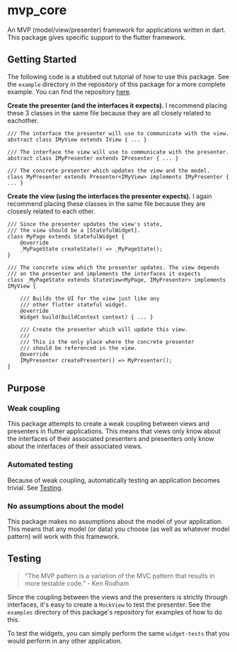 # mvp_core

An MVP (model/view/presenter) framework for applications 
written in dart. This package gives specific support to
the flutter framework.


## Getting Started

The following code is a stubbed out tutorial of how to use this
package. See the `example` directory in the repository of this
package for a more complete example. You can find the repository
[here](https://github.com/HatFeather/mvp_core).

<b>Create the presenter (and the interfaces it expects).</b> 
I recommend placing these 3 classes in the same file because 
they are all closely related to eachother.

~~~~
/// The interface the presenter will use to communicate with the view.
abstract class IMyView extends IView { ... }

/// The interface the view will use to communicate with the presenter.
abstract class IMyPresenter extends IPresenter { ... }

/// The concrete presenter which updates the view and the model.
class MyPresenter extends Presenter<IMyView> implements IMyPresenter { ... }
~~~~


<b>Create the view (using the interfaces the presenter 
expects).</b> I again recommend placing these classes
in the same file because they are closesly related to
each other.

~~~~
/// Since the presenter updates the view's state,
/// the view should be a [StatefulWidget].
class MyPage extends StatefulWidget {
    @override
    _MyPageState createState() => _MyPageState();
}

/// The concrete view which the presenter updates. The view depends 
/// on the presenter and implements the interfaces it expects
class _MyPageState extends StateView<MyPage, IMyPresenter> implements IMyView {

    /// Builds the UI for the view just like any
    /// other flutter stateful widget.
    @override
    Widget build(BuildContext context) { ... }

    /// Create the presenter which will update this view.
    ///
    /// This is the only place where the concrete presenter
    /// should be referenced in the view.
    @override
    IMyPresenter createPresenter() => MyPresenter();
}
~~~~

## Purpose

### Weak coupling
This package attempts to create a weak coupling between
views and presenters in flutter applications. This means 
that views only know about the interfaces of their
associated presenters and presenters only know about the 
interfaces of their associated views.

### Automated testing
Because of weak coupling, automatically testing an application
becomes trivial. See [Testing](#Testing).

### No assumptions about the model
This package makes no assumptions about the model of your
application. This means that any model (or data) you choose
(as well as whatever model pattern) will work with this
framework.


## Testing 

> "The MVP pattern is a variation of the MVC pattern that 
> results in more testable code." - Ken Rodham

Since the coupling between the views and the presenters
is strictly through interfaces, it's easy to create a `MockView`
to test the presenter. See the `examples` directory of this
package's repository for examples of how to do this.

To test the widgets, you can simply perform the same `widget-tests` 
that you would perform in any other application.
